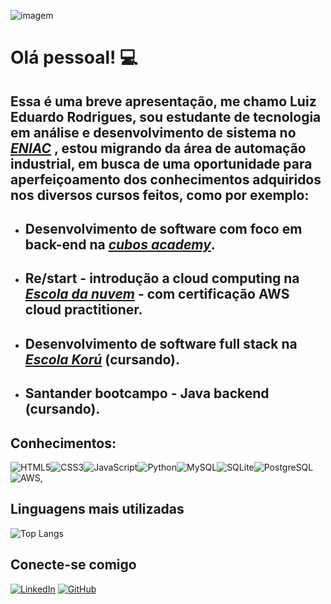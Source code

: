 ![imagem](https://github.com/Luiz-Eduardo1985/dio-lab-open-source/blob/e61988d682e48a6f2aef06d1080f57c38adc65d3/utils/readme%20(1).jpg)

#  Olá pessoal! 💻

## Essa é uma breve apresentação, me chamo **Luiz Eduardo Rodrigues**, sou estudante de tecnologia em análise e desenvolvimento de sistema no [*ENIAC*](https://www.eniac.com.br/) , estou migrando da área de automação industrial, em busca de uma oportunidade para aperfeiçoamento dos conhecimentos adquiridos nos diversos cursos feitos, como por exemplo:<br>

 * ## Desenvolvimento de software com foco em back-end na [*cubos academy*](https://cubos.academy/).<br> 
 * ## Re/start - introdução a cloud computing na [*Escola da nuvem*](https://escoladanuvem.org) - com certificação AWS cloud practitioner.<br> 
  * ## Desenvolvimento de software full stack na [*Escola Korú*](https://escolakoru.com.br/) (cursando).<br>
  * ## Santander bootcampo - Java backend (cursando).<br>

## Conhecimentos:<br>
![HTML5](https://img.shields.io/badge/HTML5-E34F26?style=for-the-badge&logo=html5&logoColor=white)![CSS3](https://img.shields.io/badge/CSS3-1572B6?style=for-the-badge&logo=css3&logoColor=white)![JavaScript](https://img.shields.io/badge/JavaScript-F7DF1E?style=for-the-badge&logo=javascript&logoColor=black)![Python](https://img.shields.io/badge/python-3670A0?style=for-the-badge&logo=python&logoColor=ffdd54)![MySQL](https://img.shields.io/badge/MySQL-00000F?style=for-the-badge&logo=mysql&logoColor=white)![SQLite](https://img.shields.io/badge/SQLite-000?style=for-the-badge&logo=sqlite&logoColor=07405E)![PostgreSQL](https://img.shields.io/badge/PostgreSQL-000?style=for-the-badge&logo=postgresql)![AWS](https://img.shields.io/badge/AWS-000.svg?style=for-the-badge&logo=amazon-aws&logoColor=white),<br>

##  Linguagens mais utilizadas

 ![Top Langs](https://github-readme-stats-git-masterrstaa-rickstaa.vercel.app/api/top-langs/?username=Luiz-Eduardo1985&bg_color=000&border_color=30A3DC&title_color=E94D5F&text_color=FFF)

## Conecte-se comigo
[![LinkedIn](https://img.shields.io/badge/LinkedIn-000?style=for-the-badge&logo=linkedin&logoColor=0E76A8)](https://www.linkedin.com/in/luiz-eduardo-rodrigues-a464669b/)
[![GitHub](https://img.shields.io/badge/GitHub-100000?style=for-the-badge&logo=github&logoColor=white)](https://github.com/Luiz-Eduardo1985)
